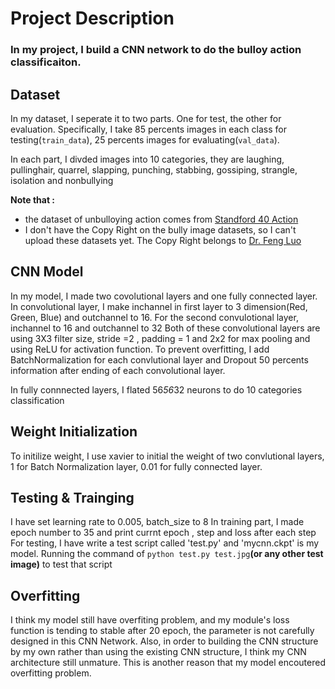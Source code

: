 # Project Description

<h3>In my project, I  build a CNN network to do the bulloy action classificaiton.</h3>

## Dataset
In my dataset, I seperate it to two parts. One for test, the other for evaluation. Specifically,  I take 85 percents images in each class for testing(`train_data`), 25 percents  images for evaluating(`val_data`).

In each part, I divded images into 10 categories, they are laughing, pullinghair, quarrel, slapping, punching, stabbing, gossiping, strangle, isolation and nonbullying

**Note that :<br>**

+  the dataset of unbulloying  action comes from [Standford 40 Action](http://vision.stanford.edu/Datasets/40actions.html "Standford 40 Action")
+  I don't have the Copy Right on the bully image datasets, so I can't upload these datasets yet. The Copy Right belongs to [Dr. Feng Luo](https://people.cs.clemson.edu/~luofeng/)

## CNN Model

In my model, I made two covolutional layers and one fully connected layer.
In convolutional layer, I make inchannel in first layer to 3 dimension(Red, Green, Blue) and outchannel to 16. For the second convulotional layer, inchannel  to 16 and outchannel to 32
Both of these convolutional layers are using 3X3 filter size, stride =2 , padding = 1 and 2x2 for max pooling and using ReLU for activation function.
To prevent overfitting, I add BatchNormalization for each convlutional layer and Dropout 50 percents information after ending of each convolutional layer.

In fully connnected layers,  I flated 56*56*32 neurons to do 10 categories classification

## Weight Initialization 
To initilize weight, I use xavier to initial the weight of two convlutional layers,  1 for Batch Normalization layer, 0.01 for fully connected layer.

## Testing & Trainging
I have set learning rate to 0.005, batch_size to 8
In training part, I made epoch number to 35  and print currnt epoch , step and loss after each step
For testing, I have write a test script called 'test.py' and 'mycnn.ckpt' is my model.
Running the command of  `python test.py test.jpg`**(or any other test image)**  to test that script

## Overfitting
I think my model still have overfiting problem, and my  module's loss function is tending to stable after 20 epoch, the parameter is not carefully designed in this CNN Network. Also, in order to building the CNN structure by my own rather than using the existing CNN structure, I think my CNN architecture still unmature. This is another reason that my model encoutered overfitting problem.